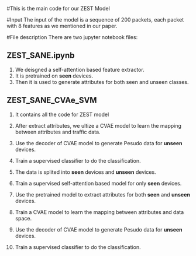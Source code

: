#This is the main code for our ZEST Model 

#Input
The input of the model is a sequence of 200 packets, each packet with 8 features as we mentioned in our paper. 

#File description
There are two jupyter notebook files: 

## ZEST_SANE.ipynb
1. We deisgned a self-attention based feature extractor.
2. It is pretrained on **seen** devices.
3. Then it is used to generate attributes for both seen and unseen classes.

## ZEST_SANE_CVAe_SVM
1. It contains all the code for ZEST model
2. After extract attributes, we ultize a CVAE model to learn the mapping between attributes and traffic data.
3. Use the decoder of CVAE model to generate Pesudo data for **unseen** devices.
4. Train a supervised classifier to do the classification.


1. The data is splited into **seen** devices and **unseen** devices. 
2. Train a supervised self-attention based model for only **seen** devices. 
3. Use the pretrained model to extract attributes for both **seen** and **unseen** devices.
4. Train a CVAE model to learn the mapping between attributes and data space.
5. Use the decoder of CVAE model to generate Pesudo data for **unseen** devices.
6. Train a supervised classifier to do the classification.





